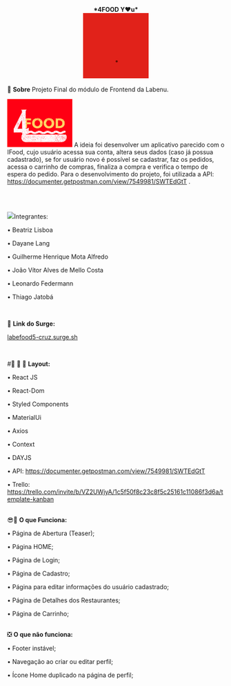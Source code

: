  <div align= 'center'><b>*4FOOD Y♥u*</b></div>

<div align= 'center'><img src='https://github.com/future4code/cruz-labe-food5/blob/master/src/assets/4foodvideo.gif?raw=true' width= '30%' class="leftAlign" style="width:30%" /></div>
</ br>
  

📝️ <b>Sobre</b> 
Projeto Final do módulo de Frontend da Labenu. 

<img src='https://github.com/future4code/cruz-labe-food5/blob/master/src/assets/logofourfood.png?raw=true'  width= '30%' /> A ideia foi desenvolver um aplicativo parecido com o IFood, cujo usuário acessa sua conta, altera seus dados (caso já possua cadastrado), se for usuário novo é possível se cadastrar, faz os pedidos, acessa o carrinho de compras, finaliza a compra e verifica o tempo de espera do pedido. Para o desenvolvimento do projeto, foi utilizada a API: https://documenter.getpostman.com/view/7549981/SWTEdGtT .

</br>
</br>

<img src= 'https://user-images.githubusercontent.com/77943169/116927678-5afffc00-ac32-11eb-87d1-aab6e7a5d162.png' width='55px'/>Integrantes:

• Beatriz Lisboa

• Dayane Lang

• Guilherme Henrique Mota Alfredo

• João Vítor Alves de Mello Costa

• Leonardo Federmann

• Thiago Jatobá

</br>

🔗 <b>Link do Surge:</b></br>

<a href="labefood5-cruz.surge.sh">labefood5-cruz.surge.sh</a>

</br>

#🎨 🧑 🎨 <b>Layout:</b>

• React JS

• React-Dom

• Styled Components 

• MaterialUi 

• Axios

• Context

• DAYJS

• API: https://documenter.getpostman.com/view/7549981/SWTEdGtT

• Trello: https://trello.com/invite/b/VZ2UWjyA/1c5f50f8c23c8f5c25161c11086f3d6a/template-kanban
</br>
</br>

😎🌟 <b>O que Funciona:</b>

• Página de Abertura (Teaser);

• Página HOME;

• Página de Login;

• Página de Cadastro;

• Página para editar informações do usuário cadastrado;

• Página de Detalhes dos Restaurantes;

• Página de Carrinho;


</br>
❎ <b>O que não funciona:</b>

• Footer instável;

• Navegação ao criar ou editar perfil;

• Ícone Home duplicado na página de perfil; 
